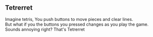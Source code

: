 ## Tetrerret

Imagine tetris, You push buttons to move pieces and clear lines.<br>
But what if you the buttons you pressed changes as you play the game.<br>
Sounds annoying right? That's Tetrerret
